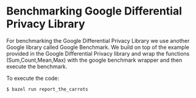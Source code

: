 # Benchmarking Google Differential Privacy Library
For benchmarking the Google Differential Privacy Library we use another Google library called Google Benchmark. We build on top of the example provided in the Google Differential Privacy library and wrap the functions (Sum,Count,Mean,Max) with the google benchmark wrapper and then execute the benchmark.

To execute the code:

```shell
$ bazel run report_the_carrots
